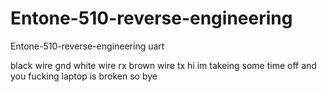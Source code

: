 # Entone-510-reverse-engineering
Entone-510-reverse-engineering uart

black wire gnd
white wire rx 
brown wire tx
hi im takeing some time off and you fucking laptop is broken so bye
